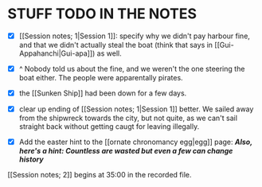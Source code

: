 # STUFF TODO IN THE NOTES

- [x] [[Session notes; 1|Session 1]]: specify why we didn't pay harbour fine, and that we didn't actually steal the boat (think that says in [[Gui-Appahanchi|Gui-apa]]) as well. 
- [x] ^ Nobody told us about the fine, and we weren't the one steering the boat either. The people were apparentally pirates.

- [x] the [[Sunken Ship]] had been down for a few days.

- [x] clear up ending of [[Session notes; 1|Session 1]] better. We sailed away from the shipwreck towards the city, but not quite, as we can't sail straight back without getting caugt for leaving illegally.

- [x] Add the easter hint to the [[ornate chronomancy egg|egg]] page: ___Also, here's a hint: Countless are wasted but even a few can change history___

[[Session notes; 2]] begins at 35:00 in the recorded file.